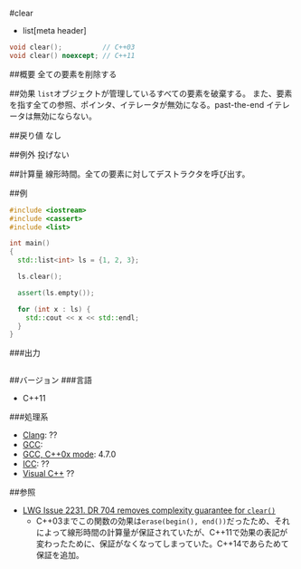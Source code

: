 #clear
* list[meta header]

```cpp
void clear();          // C++03
void clear() noexcept; // C++11
```

##概要
全ての要素を削除する


##効果
`list`オブジェクトが管理しているすべての要素を破棄する。
また、要素を指す全ての参照、ポインタ、イテレータが無効になる。past-the-end イテレータは無効にならない。


##戻り値
なし


##例外
投げない


##計算量
線形時間。全ての要素に対してデストラクタを呼び出す。


##例
```cpp
#include <iostream>
#include <cassert>
#include <list>

int main()
{
  std::list<int> ls = {1, 2, 3};

  ls.clear();

  assert(ls.empty());

  for (int x : ls) {
    std::cout << x << std::endl;
  }
}
```

###出力
```
```

##バージョン
###言語
- C++11

###処理系
- [Clang](/implementation.md#clang): ??
- [GCC](/implementation.md#gcc): 
- [GCC, C++0x mode](/implementation.md#gcc): 4.7.0
- [ICC](/implementation.md#icc): ??
- [Visual C++](/implementation.md#visual_cpp) ??


##参照
- [LWG Issue 2231. DR 704 removes complexity guarantee for `clear()`](http://www.open-std.org/jtc1/sc22/wg21/docs/lwg-defects.html#2231)
    - C++03までこの関数の効果は`erase(begin(), end())`だったため、それによって線形時間の計算量が保証されていたが、C++11で効果の表記が変わったために、保証がなくなってしまっていた。C++14であらためて保証を追加。

